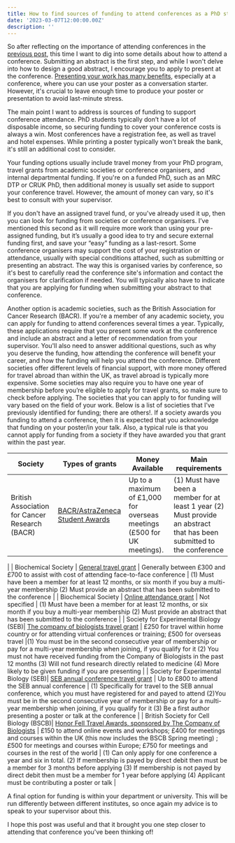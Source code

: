 ```yaml
---
title: How to find sources of funding to attend conferences as a PhD student
date: '2023-03-07T12:00:00.00Z'
description: ''
---
```


So after reflecting on the importance of attending conferences in the [previous post](https://ryanj-ellison.github.io/_6-Conferences-why/), this time I want to dig into some details about how to attend a conference.
Submitting an abstract is the first step, and while I won't delve into how to design a good abstract, I encourage you to apply to present at the conference. [Presenting your work has many benefits](https://ryanj-ellison.github.io/_5-Presentations-PhD-Students/), especially at a conference, where you can use your poster as a conversation starter. However, it's crucial to leave enough time to produce your poster or presentation to avoid last-minute stress.

The main point I want to address is sources of funding to support conference attendance.  PhD students typically don’t have a lot of disposable income, so securing funding to cover your conference costs is always a win. Most conferences have a registration fee, as well as travel and hotel expenses. While printing a poster typically won't break the bank, it's still an additional cost to consider. 

Your funding options usually include travel money from your PhD program, travel grants from academic societies or conference organisers, and internal departmental funding.
If you're on a funded PhD, such as an MRC DTP or CRUK PhD, then additional money is usually set aside to support your conference travel. However, the amount of money can vary, so it's best to consult with your supervisor.

If you don't have an assigned travel fund, or you've already used it up, then you can look for funding from societies or conference organisers. I’ve mentioned this second as it will require more work than using your pre-assigned funding, but it’s usually a good idea to try and secure external funding first, and save your “easy” funding as a last-resort. Some conference organisers may support the cost of your registration or attendance, usually with special conditions attached, such as submitting or presenting an abstract. The way this is organised varies by conference, so it's best to carefully read the conference site's information and contact the organisers for clarification if needed. You will typically also have to indicate that you are applying for funding when submitting your abstract to that conference.

Another option is academic societies, such as the British Association for Cancer Research (BACR). If you're a member of any academic society, you can apply for funding to attend conferences several times a year. Typically, these applications require that you present some work at the conference and include an abstract and a letter of recommendation from your supervisor. You'll also need to answer additional questions, such as why you deserve the funding, how attending the conference will benefit your career, and how the funding will help you attend the conference. Different societies offer different levels of financial support, with more money offered for travel abroad than within the UK, as travel abroad is typically more expensive. Some societies may also require you to have one year of membership before you’re eligible to apply for travel grants, so make sure to check before applying.
The societies that you can apply to for funding will vary based on the field of your work. Below is a list of societies that I’ve previously identified for funding; there are others!. If a society awards you funding to attend a conference, then it is expected that you acknowledge that funding on your poster/in your talk. Also, a typical rule is that you cannot apply for funding from a society if they have awarded you that grant within the past year.

| Society      | Types of grants  |      Money Available        | Main requirements  |
| --------         | ------ | --------------------------------- | ------ |
| British Association for Cancer Research (BACR)    | [BACR/AstraZeneca Student Awards](https://www.bacr.org.uk/bursaries/bacr-student-awards)  | Up to a maximum of £1,000 for overseas meetings (£500 for UK meetings).         |  (1) Must have been a member for at least 1 year (2) Must provide an abstract that has been submitted to the conference
 |
| Biochemical Society    | [General travel grant](https://www.biochemistry.org/grants-and-awards/grants-and-bursaries/general-travel-grants/)   | Generally between £300 and £700 to assist with cost of attending face-to-face conference         |  (1) Must have been a member for at least 12 months, or six month if you buy a multi-year membership (2) Must provide an abstract that has been submitted to the conference |
| Biochemical Society     | [Online attendance grant](https://www.biochemistry.org/grants-and-awards/grants-and-bursaries/online-attendance-grants/)   | Not specified         | (1) Must have been a member for at least 12 months, or six month if you buy a multi-year membership (2) Must provide an abstract that has been submitted to the conference  |
| Society for Experimental Biology (SEB)| [The company of biologists travel grant](https://www.sebiology.org/grants/grant-overview.html)   | £250 for travel within home country or for attending virtual conferences or training; £500 for overseas travel        |(1) You must be in the second consecutive year of membership or pay for a multi-year membership when joining, if you qualify for it (2) You must not have received funding from the Company of Biologists in the past 12 months (3) Will not fund research directly related to medicine (4) More likely to be given funding if you are presenting   |
| Society for Experimental Biology (SEB)| [SEB annual conference travel grant](https://www.sebiology.org/grants/grant-overview.html)  | Up to £800 to attend the SEB annual conference        | (1) Specifically for travel to the SEB annual conference, which you must have registered for and payed to attend (2)You must be in the second consecutive year of membership or pay for a multi-year membership when joining, if you qualify for it (3) Be a first author presenting a poster or talk at the conference
  |
| British Society for Cell Biology (BSCB)| [Honor Fell Travel Awards, sponsored by The Company of Biologists](https://bscb.org/competitions-awardsgrants/travel-bursaries/honor-fell-company-of-biologists-travel-awards/#:~:text=Honor%20Fell%20Travel%20Awards%20are,to%20attend%20meetings%20and%20courses.)  | £150 to attend online events and workshops; £400 for meetings and courses within the UK (this now includes the BSCB Spring meeting) ; £500 for meetings and courses within Europe; £750 for meetings and courses in the rest of the world         | (1) Can only apply for one conference a year and six in total.  (2) If membership is payed by direct debit then must be a member for 3 months before applying (3) If membership is not payed by direct debit then must be a member for 1 year before applying (4) Applicant must be contributing a poster or talk  |

A final option for funding is within your department or university. This will be run differently between different institutes, so once again my advice is to speak to your supervisor about this.

I hope this post was useful and that it brought you one step closer to attending that conference you've been thinking of! 